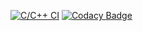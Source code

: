 [![C/C++ CI](https://github.com/UppalaGoutham/M1_ATM-Transaction-Display_APP/actions/workflows/c_build.yml/badge.svg)](https://github.com/UppalaGoutham/M1_ATM-Transaction-Display_APP/actions/workflows/c_build.yml)  [![Codacy Badge](https://app.codacy.com/project/badge/Grade/22fbcb13b72b468d896123938c2dc8fd)](https://www.codacy.com/gh/UppalaGoutham/M1_ATM-Transaction-Display_APP/dashboard?utm_source=github.com&amp;utm_medium=referral&amp;utm_content=UppalaGoutham/M1_ATM-Transaction-Display_APP&amp;utm_campaign=Badge_Grade)
